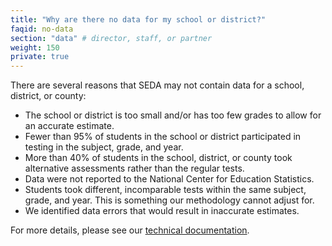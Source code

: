 ```yaml
---
title: "Why are there no data for my school or district?"
faqid: no-data
section: "data" # director, staff, or partner
weight: 150
private: true
---
```


There are several reasons that SEDA may not contain data for a school, district, or county:

- The school or district is too small and/or has too few grades to allow for an accurate estimate.
- Fewer than 95% of students in the school or district participated in testing in the subject, grade, and year.
- More than 40% of students in the school, district, or county took alternative assessments rather than the regular tests.
- Data were not reported to the National Center for Education Statistics.
- Students took different, incomparable tests within the same subject, grade, and year. This is something our methodology cannot adjust for.
- We identified data errors that would result in inaccurate estimates.

For more details, please see our <a href="https://stacks.stanford.edu/file/druid:db586ns4974/seda_documentation_4.0.pdf" target="_blank" rel="noopener noreferrer">technical documentation</a>.
